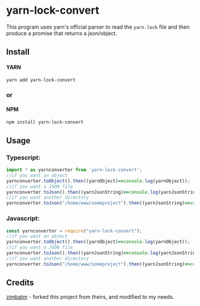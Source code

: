 # yarn-lock-convert

This program uses yarn's official parser to read the `yarn.lock` file and then
produce a promise that returns a json/object.

## Install
#### YARN
```bash
yarn add yarn-lock-convert
```
### or     
#### NPM
```bash
npm install yarn-lock-convert
```


## Usage
### Typescript:
```ts
import * as yarnconverter from 'yarn-lock-convert';
//if you want an object
yarnconverter.toObject().then((yarnObject)=>console.log(yarnObject));
//if you want a JSON file
yarnconverter.toJson().then((yarnJsonString)=>console.log(yarnJsonString));
//if you want another directory
yarnconverter.toJson("/home/www/someproject").then((yarnJsonString)=>console.log(yarnJsonString));
```
### Javascript:
```js
const yarnconverter = require("yarn-lock-convert");
//if you want an object
yarnconverter.toObject().then((yarnObject)=>console.log(yarnObject));
//if you want a JSON file
yarnconverter.toJson().then((yarnJsonString)=>console.log(yarnJsonString));
//if you want another directory
yarnconverter.toJson("/home/www/someproject").then((yarnJsonString)=>console.log(yarnJsonString));
```

## Credits

[zimbatm](https://github.com/zimbatm) - forked this project from theirs, and modified to my needs.